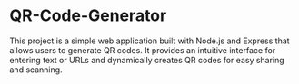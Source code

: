 # QR-Code-Generator
This project is a simple web application built with Node.js and Express that allows users to generate QR codes. It provides an intuitive interface for entering text or URLs and dynamically creates QR codes for easy sharing and scanning.
